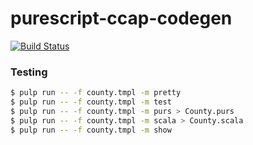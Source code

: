 
purescript-ccap-codegen
=====================================

[![Build
Status](https://travis-ci.org/ccap/purescript-ccap-codegen.svg)](https://travis-ci.org/ccap/purescript-ccap-codegen)

### Testing

```sh
$ pulp run -- -f county.tmpl -m pretty
$ pulp run -- -f county.tmpl -m test
$ pulp run -- -f county.tmpl -m purs > County.purs
$ pulp run -- -f county.tmpl -m scala > County.scala
$ pulp run -- -f county.tmpl -m show
```
